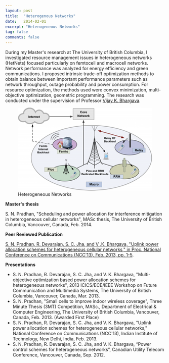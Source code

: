 ```yaml
---
layout: post
title:  "Heterogenous Networks"
date:   2014-02-01
excerpt: "Heterogeneous Networks"
tag: false 
comments: false
---
```


During my Master's research at The University of British Columbia, I investigated resource management issues in heterogeneous networks (HetNets) focused particularly on femtocell and macrocell networks. Network performance was analyzed for energy efficiency and green communications.
I proposed intrinsic trade-off optimization methods to obtain balance between important performance parameters such as network throughput, outage probability and power consumption. For resource optimization, the methods used were convex minimization, multi-objective optimization, geometric programming. The research was conducted under the supervision of Professor [Vijay K. Bhargava](https://www.ece.ubc.ca/~vijayb/).

<figure>
	<img src="/assets/img/Heterogeneous-Network.png">
	<figcaption> Heterogeneous Networks </figcaption>
</figure>

**Master's thesis**

S. N. Pradhan, "Scheduling and power allocation for interference mitigation in heterogeneous cellular networks", MASc thesis, The University of British Columbia, Vancouver, Canada, Feb. 2014.

**Peer Reviewed Publication**

[S. N. Pradhan, R. Devarajan, S. C. Jha, and V .K. Bhargava, "Uplink power allocation schemes for heterogeneous cellular networks," in Proc. National Conference on Communications (NCC'13), Feb. 2013, pp. 1-5](https://ieeexplore.ieee.org/document/6487912).

**Presentations**

* S. N. Pradhan, R. Devarajan, S. C. Jha, and V. K. Bhargava, "Multi-objective optimization based power allocation schemes for heterogeneous networks", 2013 ICICS/ECE/IEEE Workshop on Future Communication and Multimedia Systems, The University of British Columbia, Vancouver, Canada, Mar. 2013.
* S. N. Pradhan, "Small cells to improve indoor wireless coverage", Three Minute Thesis (3MT) Competition, MASc., Department of Electrical & Computer Engineering, The University of British Columbia, Vancouver, Canada, Feb. 2013. (Awarded First Place) 
* S. N. Pradhan, R. Devarajan, S. C. Jha, and V. K. Bhargava, "Uplink power allocation schemes for heterogeneous cellular networks," National Conference on Communications (NCC'13), Indian Institute of Technology, New Delhi, India, Feb. 2013.
* S. N. Pradhan, R. Devarajan, S. C. Jha, and V. K. Bhargava, “Power control schemes for heterogeneous networks”, Canadian Utility Telecom Conference, Vancouver, Canada, Sep. 2012.
